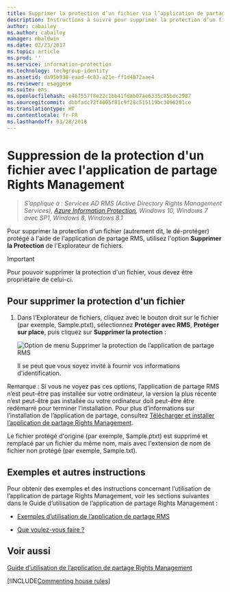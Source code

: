 ```yaml
---
title: Supprimer la protection d’un fichier via l’application de partage RMS - AIP
description: Instructions à suivre pour supprimer la protection d’un fichier protégé (autrement dit, pour le déprotéger) à l’aide de l’application de partage RMS.
author: cabailey
ms.author: cabailey
manager: mbaldwin
ms.date: 02/23/2017
ms.topic: article
ms.prod: ''
ms.service: information-protection
ms.technology: techgroup-identity
ms.assetid: da95b938-eaad-4c83-a21e-ff1d4872aae4
ms.reviewer: esaggese
ms.suite: ems
ms.openlocfilehash: e467557f8e22c1bb41fdab07ae6335c85bdc2987
ms.sourcegitcommit: dbbfadc72f4005f81c9f28c515119bc3098201ce
ms.translationtype: HT
ms.contentlocale: fr-FR
ms.lasthandoff: 03/28/2018
---
```

# <a name="remove-protection-from-a-file-by-using-the-rights-management-sharing-application"></a>Suppression de la protection d'un fichier avec l'application de partage Rights Management

>*S’applique à : Services AD RMS (Active Directory Rights Management Services), [Azure Information Protection](https://azure.microsoft.com/pricing/details/information-protection), Windows 10, Windows 7 avec SP1, Windows 8, Windows 8.1*

Pour supprimer la protection d'un fichier (autrement dit, le dé-protéger) protégé à l'aide de l'application de partage RMS, utilisez l'option **Supprimer la Protection** de l'Explorateur de fichiers.

> [!IMPORTANT]
> Pour pouvoir supprimer la protection d'un fichier, vous devez être propriétaire de celui-ci.

## <a name="to-remove-protection-from-a-file"></a>Pour supprimer la protection d'un fichier

1.  Dans l’Explorateur de fichiers, cliquez avec le bouton droit sur le fichier (par exemple, Sample.ptxt), sélectionnez **Protéger avec RMS**, **Protéger sur place**, puis cliquez sur **Supprimer la protection** :

    ![Option de menu Supprimer la protection de l’application de partage RMS](../media/ADRMS_MSRMSApp_RemoveProtection.png)

    Il se peut que vous soyez invité à fournir vos informations d'identification.

Remarque : Si vous ne voyez pas ces options, l’application de partage RMS n’est peut-être pas installée sur votre ordinateur, la version la plus récente n’est peut-être pas installée ou votre ordinateur doit peut-être être redémarré pour terminer l’installation. Pour plus d’informations sur l’installation de l’application de partage, consultez [Télécharger et installer l’application de partage Rights Management](install-sharing-app.md).

Le fichier protégé d'origine (par exemple, Sample.ptxt) est supprimé et remplacé par un fichier du même nom, mais avec l'extension de nom de fichier non protégé (par exemple, Sample.txt).

## <a name="examples-and-other-instructions"></a>Exemples et autres instructions
Pour obtenir des exemples et des instructions concernant l’utilisation de l’application de partage Rights Management, voir les sections suivantes dans le Guide d’utilisation de l’application de partage Rights Management :

-   [Exemples d’utilisation de l’application de partage RMS](sharing-app-user-guide.md#examples-for-using-the-rms-sharing-application)

-   [Que voulez-vous faire ?](sharing-app-user-guide.md#what-do-you-want-to-do)

## <a name="see-also"></a>Voir aussi
[Guide d’utilisation de l’application de partage Rights Management](sharing-app-user-guide.md)

[!INCLUDE[Commenting house rules](../includes/houserules.md)]